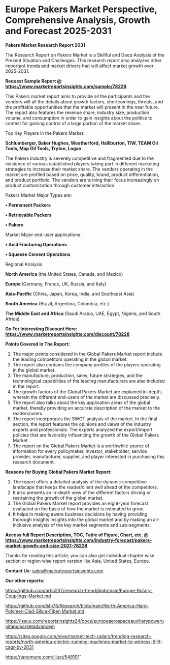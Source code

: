 # Europe Pakers Market Perspective, Comprehensive Analysis, Growth and Forecast 2025-2031

<strong>Pakers Market Research Report 2031</strong>

The Research Report on Pakers Market is a Skillful and Deep Analysis of the Present Situation and Challenges. This research report also analyzes other important trends and market drivers that will affect market growth over 2025-2031.

<strong>Request Sample Report @ <a href=https://www.marketreportsinsights.com/sample/78228>https://www.marketreportsinsights.com/sample/78228</a></strong>

This Pakers market report aims to provide all the participants and the vendors will all the details about growth factors, shortcomings, threats, and the profitable opportunities that the market will present in the near future. The report also features the revenue share, industry size, production volume, and consumption in order to gain insights about the politics to contest for gaining control of a large portion of the market share.

Top Key Players in the Pakers Market:

<strong>Schlumberger, Baker Hughes, Weatherford, Halliburton, TIW, TEAM Oil Tools, Map Oil Tools, Tryton, Logan</strong>

The Pakers Industry is severely competitive and fragmented due to the existence of various established players taking part in different marketing strategies to increase their market share. The vendors operating in the market are profiled based on price, quality, brand, product differentiation, and product portfolio. The vendors are turning their focus increasingly on product customization through customer interaction.

Pakers Market Major Types are:

<strong>• Permanent Packers

• Retrievable Packers

• Pakers</strong>

Market Major end-user applications :

<strong>• Acid Fracturing Operations

• Squeeze Cement Operations</strong>

Regional Analysis

</u><strong><b>North America</b></strong> (the United States, Canada, and Mexico)

<strong><b>Europe </b></strong>(Germany, France, UK, Russia, and Italy)

<strong><b>Asia-Pacific</b></strong> (China, Japan, Korea, India, and Southeast Asia)

<strong><b>South America</b></strong> (Brazil, Argentina, Colombia, etc.)

<strong><b>The Middle East and Africa</b></strong> (Saudi Arabia, UAE, Egypt, Nigeria, and South Africa)

<strong>Go For Interesting Discount Here: <a href=https://www.marketreportsinsights.com/discount/78228>https://www.marketreportsinsights.com/discount/78228</a></strong>

<strong>Points Covered in The Report:</strong>
<ol>
  <li>The major points considered in the Global Pakers Market report include the leading competitors operating in the global market.</li>
  <li>The report also contains the company profiles of the players operating in the global market.</li>
  <li>The manufacture, production, sales, future strategies, and the technological capabilities of the leading manufacturers are also included in the report.</li>
  <li>The growth factors of the Global Pakers Market are explained in-depth, wherein the different end-users of the market are discussed precisely.</li>
  <li>The report also talks about the key application areas of the global market, thereby providing an accurate description of the market to the readers/users.</li>
  <li>The report incorporates the SWOT analysis of the market. In the final section, the report features the opinions and views of the industry experts and professionals. The experts analyzed the export/import policies that are favorably influencing the growth of the Global Pakers Market.</li>
  <li>The report on the Global Pakers Market is a worthwhile source of information for every policymaker, investor, stakeholder, service provider, manufacturer, supplier, and player interested in purchasing this research document.</li>
</ol>
<strong>Reasons for Buying Global Pakers Market Report:</strong>

<ol>
  <li>The report offers a detailed analysis of the dynamic competitive landscape that keeps the reader/client well ahead of the competitors.</li>
  <li>It also presents an in-depth view of the different factors driving or restraining the growth of the global market.</li>
  <li>The Global Pakers Market report provides an eight-year forecast evaluated on the basis of how the market is estimated to grow.</li>
  <li>It helps in making aware business decisions by having providing thorough insights insights into the global market and by making an all-inclusive analysis of the key market segments and sub-segments.</li>
</ol>
<strong>Access full Report Description, TOC, Table of Figure, Chart, etc. @ <a href=https://www.marketreportsinsights.com/industry-forecast/pakers-market-growth-and-size-2021-78228>https://www.marketreportsinsights.com/industry-forecast/pakers-market-growth-and-size-2021-78228</a></strong>


Thanks for reading this article; you can also get individual chapter wise section or region wise report version like Asia, United States, Europe.

<strong>Contact Us:</strong>
sales@marketreportsinsights.com

<strong>Our other reports:</strong>

<a href=https://github.com/arha237/research-trend/blob/main/Europe-Rotary-Couplings-Market.md>https://github.com/arha237/research-trend/blob/main/Europe-Rotary-Couplings-Market.md</a>

<a href=https://github.com/Ishi78/Research/blob/main/North-America-Hard-Polymer-Clad-Silica-Fiber-Market.md>https://github.com/Ishi78/Research/blob/main/North-America-Hard-Polymer-Clad-Silica-Fiber-Market.md</a>

<a href=https://issuu.com/reportsinsights24/docs/europeaerospaceauxiliarypowerunitapumarketadvancem>https://issuu.com/reportsinsights24/docs/europeaerospaceauxiliarypowerunitapumarketadvancem</a>

<a href=https://sites.google.com/view/market-tech-radars/trending-research-reports/north-america-electric-running-machines-market-to-witness-6-9-cagr-by-2031>https://sites.google.com/view/market-tech-radars/trending-research-reports/north-america-electric-running-machines-market-to-witness-6-9-cagr-by-2031</a>

<a href=https://tanomuno.com/illust/548101>https://tanomuno.com/illust/548101</a>"
